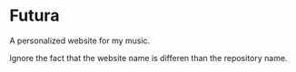 # Futura

A personalized website for my music. 

Ignore the fact that the website name is differen than the repository name.
